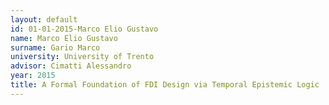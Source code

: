 ```yaml
---
layout: default 
id: 01-01-2015-Marco Elio Gustavo
name: Marco Elio Gustavo
surname: Gario Marco
university: University of Trento
advisor: Cimatti Alessandro
year: 2015
title: A Formal Foundation of FDI Design via Temporal Epistemic Logic
---
```

